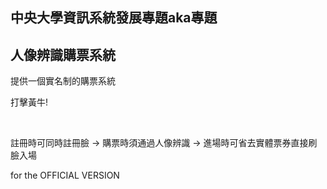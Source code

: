<h2>中央大學資訊系統發展專題aka專題</h2>
<h2>人像辨識購票系統</h2>

<p>提供一個實名制的購票系統</p>
<p>打擊黃牛!</p>
<br>
<p>註冊時可同時註冊臉 -> 購票時須通過人像辨識 -> 進場時可省去實體票券直接刷臉入場</p>


for the OFFICIAL VERSION
